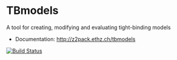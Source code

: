 <!--
(c) 2015-2018, ETH Zurich, Institut fuer Theoretische Physik
Author: Dominik Gresch <greschd@gmx.ch>
-->

# TBmodels

A tool for creating, modifying and evaluating tight-binding models

- Documentation: <http://z2pack.ethz.ch/tbmodels>

[![Build Status](https://travis-ci.org/Z2PackDev/TBmodels.svg?branch=dev)](https://travis-ci.org/Z2PackDev/TBmodels)
